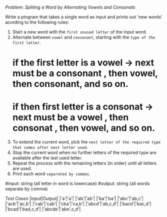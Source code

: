  *Problem: Spliting a Word by Alternating Vowels and Consonats* 

Write a ptogram that takes a single word as input and prints out 'new words' acording to the following rules:

1. Start a new word with the `first unused letter` of the input word.
2. Alternate between `vowel` and `consonant`, starting with the `type of the first letter`.
    # if the first letter is a vowel -> next must be a consonant , then vowel, then consonant, and so on.
    # if then first letter is a consonat -> next must be a vowel , then consonat , then vowel, and so on.
3. To extend the current word, pick the `next letter of the required type that comes after next letter used`.
4. Stop the current word when no further letters of the required type are available after the last used letter.
5. Repeat the process with the remaining letters (in order) until all letters are used.
6. Print each word `separated by commas`.

#input: string (all letter in word is lowercase)
#output: string (all words separate by comma)

*Test Cases*
|input|Output|
|'a'|'a'|
|'ab'|'ab'|
|'ba'|'ba'|
|'abc'|'ab,c'|
|'acb'|'ac,b'|
|'cab'|'cab'|
|'cba'|'ca,b'|
|'abcd'|'ab,c,d'|
|'bacd'|'bac,d'|
|'bcad'|'bad,c,d'|
|'abcde'|'abe',c,d'|

